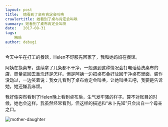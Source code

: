 ```yaml
---
layout: post
title:  她看到了桌布肯定会叫唤
crawlertitle: 她看到了桌布肯定会叫唤
summary: 她看到了桌布肯定会叫唤
date:   2017-08-31
tags:  
    触感
author: debugi
---
```


今天中午在打工的餐馆，Helen不舒服先回家了，我和她妈妈在餐馆。  

阿姨在换桌布，连续拿了几条都不干净，一般遇到这种情况会打电话给洗桌布的店，商量拿回去重洗还是怎样。但是阿姨一边把桌布叠好放回干净桌布里面，装作没动过，一边笑着说：我女儿看到了桌布肯定会叫唤，让她叫唤去吧，我要是告诉她，她还嫌我麻烦。  

我好像突然看到了Helen晚上看到桌布后，生气发牢骚的样子。算不对账目的时候，她也会这样。我虽然经常看到，但这样的描述和“未卜先知”只会出自一个母亲之口。  

![mother-daughter]({{site.baseurl}}/images/20170831-mother-daughter.jpeg)
